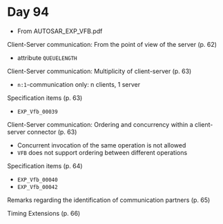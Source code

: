 # Day 94

* From AUTOSAR\_EXP\_VFB.pdf

Client-Server communication: From the point of view of the server (p. 62)
* attribute `QUEUELENGTH`

Client-Server communication: Multiplicity of client-server (p. 63)
* `n:1`-communication only: n clients, 1 server

Specification items (p. 63)
* `EXP_Vfb_00039`

Client-Server communication: Ordering and concurrency within a client-server connector (p. 63)
* Concurrent invocation of the same operation is not allowed
* `VFB` does not support ordering between different operations

Specification items (p. 64)
* `EXP_Vfb_00040`
* `EXP_Vfb_00042`

Remarks regarding the identification of communication partners (p. 65)

Timing Extensions (p. 66)
